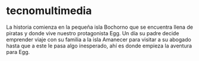 # tecnomultimedia
La historia comienza en la pequeña isla Bochorno que se encuentra llena de piratas y donde vive nuestro protagonista Egg. Un día su padre decide emprender viaje con su familia a la isla Amanecer para visitar a su abogado hasta que a este le pasa algo inesperado, ahí es donde empieza la aventura para Egg. 
